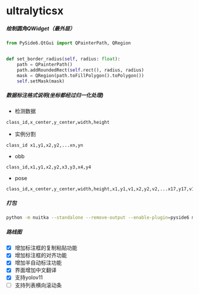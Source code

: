 # ultralyticsx

##### 绘制圆角QWidget（最外层）

```python
from PySide6.QtGui import QPainterPath, QRegion


def set_border_radius(self, radius: float):
    path = QPainterPath()
    path.addRoundedRect(self.rect(), radius, radius)
    mask = QRegion(path.toFillPolygon().toPolygon())
    self.setMask(mask)
```

##### 数据标注格式说明(坐标都经过归一化处理)

- 检测数据

```
class_id,x_center,y_center,width,height
```

- 实例分割

```
class_id x1,y1,x2,y2,...xn,yn
```

- obb

```
class_id,x1,y1,x2,y2,x3,y3,x4,y4
```

- pose

```
class_id,x_center,y_center,width,height,x1,y1,v1,x2,y2,v2,...x17,y17,v17
```


##### 打包
```bash
python -m nuitka --standalone --remove-output --enable-plugin=pyside6 main.py
```

##### 路线图
- [x] 增加标注框的复制粘贴功能
- [x] 增加标注框的对齐功能
- [x] 增加半自动标注功能
- [x] 界面增加中文翻译
- [x] 支持yolov11
- [ ] 支持列表横向滚动条
